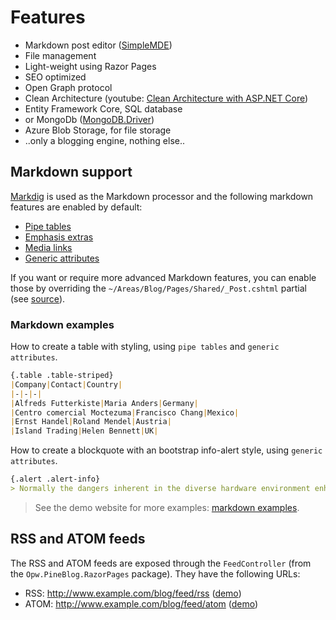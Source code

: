 # Features

- Markdown post editor ([SimpleMDE](https://simplemde.com/))
- File management
- Light-weight using Razor Pages
- SEO optimized
- Open Graph protocol
- Clean Architecture (youtube: [Clean Architecture with ASP.NET Core](https://youtu.be/_lwCVE_XgqI))
- Entity Framework Core, SQL database
- or MongoDb ([MongoDB.Driver](https://www.nuget.org/packages/mongodb.driver))
- Azure Blob Storage, for file storage
- ..only a blogging engine, nothing else..

## Markdown support
[Markdig](https://github.com/xoofx/markdig) is used as the Markdown processor and the following markdown features are enabled by default:

- [Pipe tables](https://github.com/xoofx/markdig/blob/master/src/Markdig.Tests/Specs/PipeTableSpecs.md)
- [Emphasis extras](https://github.com/xoofx/markdig/blob/master/src/Markdig.Tests/Specs/EmphasisExtraSpecs.md)
- [Media links](https://github.com/xoofx/markdig/blob/master/src/Markdig.Tests/Specs/MediaSpecs.md)
- [Generic attributes](https://github.com/xoofx/markdig/blob/master/src/Markdig.Tests/Specs/GenericAttributesSpecs.md)

If you want or require more advanced Markdown features, you can enable those by overriding the `~/Areas/Blog/Pages/Shared/_Post.cshtml` partial (see [source](https://github.com/ofpinewood/pineblog/blob/master/src/Opw.PineBlog.RazorPages/Areas/Blog/Pages/Shared/_Post.cshtml)).

### Markdown examples
How to create a table with styling, using `pipe tables` and `generic attributes`.

``` markdown
{.table .table-striped}
|Company|Contact|Country|
|-|-|-|
|Alfreds Futterkiste|Maria Anders|Germany|
|Centro comercial Moctezuma|Francisco Chang|Mexico|
|Ernst Handel|Roland Mendel|Austria|
|Island Trading|Helen Bennett|UK|
```

How to create a blockquote with an bootstrap info-alert style, using `generic attributes`.

``` markdown
{.alert .alert-info}
> Normally the dangers inherent in the diverse hardware environment enhances the efficiency of the inductive associative dichotomy on a strictly limited basis.
```

> See the demo website for more examples: [markdown examples](https://pineblog.azurewebsites.net/blog/markdown-examples).

## RSS and ATOM feeds
The RSS and ATOM feeds are exposed through the `FeedController` (from the `Opw.PineBlog.RazorPages` package). They have the following URLs:

- RSS: http://www.example.com/blog/feed/rss ([demo](https://pineblog.azurewebsites.net/blog/feed/rss))
- ATOM: http://www.example.com/blog/feed/atom ([demo](https://pineblog.azurewebsites.net/blog/feed/atom))